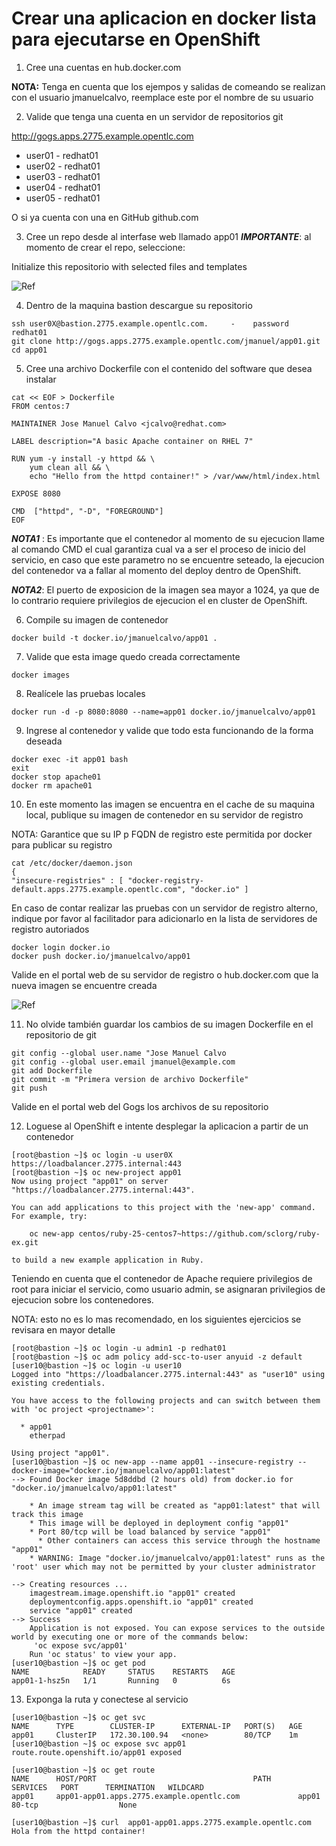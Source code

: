 # Crear una aplicacion en docker lista para ejecutarse en OpenShift

1. Cree una cuentas en hub.docker.com

**NOTA:** Tenga en cuenta que los ejempos y salidas de comeando se realizan con el usuario jmanuelcalvo, reemplace este por el nombre de su usuario

2. Valide que tenga una cuenta en un servidor de repositorios git

http://gogs.apps.2775.example.opentlc.com

* user01  - redhat01
* user02  - redhat01
* user03  - redhat01
* user04  - redhat01
* user05  - redhat01

O si ya cuenta con una en GitHub github.com

3. Cree un repo desde al interfase web llamado app01
***IMPORTANTE***: al momento de crear el repo, seleccione:

Initialize this repositorio with selected files and templates

![Ref](img/app01.png)

4. Dentro de la maquina bastion descargue su repositorio
```
ssh user0X@bastion.2775.example.opentlc.com.     -    password redhat01
git clone http://gogs.apps.2775.example.opentlc.com/jmanuel/app01.git
cd app01
```

5. Cree una archivo Dockerfile con el contenido del software que desea instalar

```
cat << EOF > Dockerfile
FROM centos:7

MAINTAINER Jose Manuel Calvo <jcalvo@redhat.com>

LABEL description="A basic Apache container on RHEL 7"

RUN yum -y install -y httpd && \
    yum clean all && \
    echo "Hello from the httpd container!" > /var/www/html/index.html

EXPOSE 8080

CMD  ["httpd", "-D", "FOREGROUND"]
EOF
```

***NOTA1*** : Es importante que el contenedor al momento de su ejecucion llame al comando CMD el cual garantiza cual va a ser el proceso de inicio del servicio, en caso que este parametro no se encuentre seteado, la ejecucion del contenedor va a fallar al momento del deploy dentro de OpenShift.

***NOTA2***:  El puerto de exposicion de la imagen sea mayor a 1024, ya que de lo contrario requiere privilegios de ejecucion el en cluster de OpenShift.


6. Compile su imagen de contenedor
```
docker build -t docker.io/jmanuelcalvo/app01 .
```

7. Valide que esta image quedo creada correctamente
```
docker images
```

8. Realícele las pruebas locales
```
docker run -d -p 8080:8080 --name=app01 docker.io/jmanuelcalvo/app01
```

9. Ingrese al contenedor y valide que todo esta funcionando de la forma deseada
```
docker exec -it app01 bash
exit
docker stop apache01
docker rm apache01
```

10. En este momento las imagen se encuentra en el cache de su maquina local, publique su imagen de contenedor en su servidor de registro

NOTA:
 Garantice que su IP p FQDN de registro este permitida por docker para publicar su registro
```
cat /etc/docker/daemon.json
{
"insecure-registries" : [ "docker-registry-default.apps.2775.example.opentlc.com", "docker.io" ]
```
En caso de contar realizar las pruebas con un servidor de registro alterno, indique por favor al facilitador para adicionarlo en la lista de servidores de registro autoriados

```
docker login docker.io
docker push docker.io/jmanuelcalvo/app01
```
Valide en el portal web de su servidor de registro o hub.docker.com que la nueva imagen se encuentre creada

![Ref](img/app02.png)


11. No olvide también guardar los cambios de su imagen Dockerfile en el repositorio de git
```
git config --global user.name "Jose Manuel Calvo
git config --global user.email jmanuel@example.com
git add Dockerfile
git commit -m "Primera version de archivo Dockerfile"
git push
```

Valide en el portal web del Gogs los archivos de su repositorio

12. Loguese al OpenShift e intente desplegar la aplicacion a partir de un contenedor

```
[root@bastion ~]$ oc login -u user0X https://loadbalancer.2775.internal:443
[root@bastion ~]$ oc new-project app01
Now using project "app01" on server "https://loadbalancer.2775.internal:443".

You can add applications to this project with the 'new-app' command. For example, try:

    oc new-app centos/ruby-25-centos7~https://github.com/sclorg/ruby-ex.git

to build a new example application in Ruby.
```

Teniendo en cuenta que el contenedor de Apache requiere privilegios de root para iniciar el servicio, como usuario admin, se asignaran privilegios de ejecucion sobre los contenedores.

NOTA: esto no es lo mas recomendado, en los siguientes ejercicios se revisara en mayor detalle
```
[root@bastion ~]$ oc login -u admin1 -p redhat01
[root@bastion ~]$ oc adm policy add-scc-to-user anyuid -z default
[user10@bastion ~]$ oc login -u user10
Logged into "https://loadbalancer.2775.internal:443" as "user10" using existing credentials.

You have access to the following projects and can switch between them with 'oc project <projectname>':

  * app01
    etherpad

Using project "app01".
[user10@bastion ~]$ oc new-app --name app01 --insecure-registry --docker-image="docker.io/jmanuelcalvo/app01:latest"
--> Found Docker image 5d8ddbd (2 hours old) from docker.io for "docker.io/jmanuelcalvo/app01:latest"

    * An image stream tag will be created as "app01:latest" that will track this image
    * This image will be deployed in deployment config "app01"
    * Port 80/tcp will be load balanced by service "app01"
      * Other containers can access this service through the hostname "app01"
    * WARNING: Image "docker.io/jmanuelcalvo/app01:latest" runs as the 'root' user which may not be permitted by your cluster administrator

--> Creating resources ...
    imagestream.image.openshift.io "app01" created
    deploymentconfig.apps.openshift.io "app01" created
    service "app01" created
--> Success
    Application is not exposed. You can expose services to the outside world by executing one or more of the commands below:
     'oc expose svc/app01'
    Run 'oc status' to view your app.
[user10@bastion ~]$ oc get pod
NAME            READY     STATUS    RESTARTS   AGE
app01-1-hsz5n   1/1       Running   0          6s

```

13. Exponga la ruta y conectese al servicio

```
[user10@bastion ~]$ oc get svc
NAME      TYPE        CLUSTER-IP      EXTERNAL-IP   PORT(S)   AGE
app01     ClusterIP   172.30.100.94   <none>        80/TCP    1m
[user10@bastion ~]$ oc expose svc app01
route.route.openshift.io/app01 exposed

[user10@bastion ~]$ oc get route
NAME      HOST/PORT                                   PATH      SERVICES   PORT      TERMINATION   WILDCARD
app01     app01-app01.apps.2775.example.opentlc.com             app01      80-tcp                  None

[user10@bastion ~]$ curl  app01-app01.apps.2775.example.opentlc.com
Hola from the httpd container!
```

